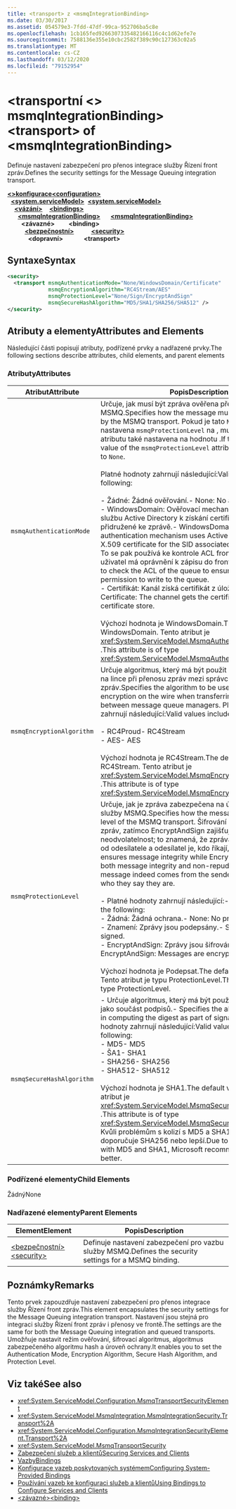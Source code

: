 ```yaml
---
title: <transport> z <msmqIntegrationBinding>
ms.date: 03/30/2017
ms.assetid: 054579e3-7fdd-47df-99ca-952706ba5c8e
ms.openlocfilehash: 1cb165fed9266307335482166116c4c1d62efe7e
ms.sourcegitcommit: 7588136e355e10cbc2582f389c90c127363c02a5
ms.translationtype: MT
ms.contentlocale: cs-CZ
ms.lasthandoff: 03/12/2020
ms.locfileid: "79152954"
---
```

# <a name="transport-of-msmqintegrationbinding"></a><span data-ttu-id="70b9e-102">\<transportní \<> msmqIntegrationBinding></span><span class="sxs-lookup"><span data-stu-id="70b9e-102">\<transport> of \<msmqIntegrationBinding></span></span>
<span data-ttu-id="70b9e-103">Definuje nastavení zabezpečení pro přenos integrace služby Řízení front zpráv.</span><span class="sxs-lookup"><span data-stu-id="70b9e-103">Defines the security settings for the Message Queuing integration transport.</span></span>  
  
<span data-ttu-id="70b9e-104">[**\<>konfigurace**](../configuration-element.md)</span><span class="sxs-lookup"><span data-stu-id="70b9e-104">[**\<configuration>**](../configuration-element.md)</span></span>\
<span data-ttu-id="70b9e-105">&nbsp;&nbsp;[**\<system.serviceModel>**](system-servicemodel.md)</span><span class="sxs-lookup"><span data-stu-id="70b9e-105">&nbsp;&nbsp;[**\<system.serviceModel>**](system-servicemodel.md)</span></span>\
<span data-ttu-id="70b9e-106">&nbsp;&nbsp;&nbsp;&nbsp;[**\<vázání>**](bindings.md)</span><span class="sxs-lookup"><span data-stu-id="70b9e-106">&nbsp;&nbsp;&nbsp;&nbsp;[**\<bindings>**](bindings.md)</span></span>\
<span data-ttu-id="70b9e-107">&nbsp;&nbsp;&nbsp;&nbsp;&nbsp;&nbsp;[**\<msmqIntegrationBinding>**](msmqintegrationbinding.md)</span><span class="sxs-lookup"><span data-stu-id="70b9e-107">&nbsp;&nbsp;&nbsp;&nbsp;&nbsp;&nbsp;[**\<msmqIntegrationBinding>**](msmqintegrationbinding.md)</span></span>\
<span data-ttu-id="70b9e-108">&nbsp;&nbsp;&nbsp;&nbsp;&nbsp;&nbsp;&nbsp;&nbsp;**\<závazné>**</span><span class="sxs-lookup"><span data-stu-id="70b9e-108">&nbsp;&nbsp;&nbsp;&nbsp;&nbsp;&nbsp;&nbsp;&nbsp;**\<binding>**</span></span>\
<span data-ttu-id="70b9e-109">&nbsp;&nbsp;&nbsp;&nbsp;&nbsp;&nbsp;&nbsp;&nbsp;&nbsp;&nbsp;[**\<bezpečnostní>**](security-of-msmqintegrationbinding.md)</span><span class="sxs-lookup"><span data-stu-id="70b9e-109">&nbsp;&nbsp;&nbsp;&nbsp;&nbsp;&nbsp;&nbsp;&nbsp;&nbsp;&nbsp;[**\<security>**](security-of-msmqintegrationbinding.md)</span></span>\
<span data-ttu-id="70b9e-110">&nbsp;&nbsp;&nbsp;&nbsp;&nbsp;&nbsp;&nbsp;&nbsp;&nbsp;&nbsp;&nbsp;&nbsp;**\<dopravní>**</span><span class="sxs-lookup"><span data-stu-id="70b9e-110">&nbsp;&nbsp;&nbsp;&nbsp;&nbsp;&nbsp;&nbsp;&nbsp;&nbsp;&nbsp;&nbsp;&nbsp;**\<transport>**</span></span>  
  
## <a name="syntax"></a><span data-ttu-id="70b9e-111">Syntaxe</span><span class="sxs-lookup"><span data-stu-id="70b9e-111">Syntax</span></span>  
  
```xml  
<security>
  <transport msmqAuthenticationMode="None/WindowsDomain/Certificate"
             msmqEncryptionAlgorithm="RC4Stream/AES"
             msmqProtectionLevel="None/Sign/EncryptAndSign"
             msmqSecureHashAlgorithm="MD5/SHA1/SHA256/SHA512" />
</security>
```  
  
## <a name="attributes-and-elements"></a><span data-ttu-id="70b9e-112">Atributy a elementy</span><span class="sxs-lookup"><span data-stu-id="70b9e-112">Attributes and Elements</span></span>  
 <span data-ttu-id="70b9e-113">Následující části popisují atributy, podřízené prvky a nadřazené prvky.</span><span class="sxs-lookup"><span data-stu-id="70b9e-113">The following sections describe attributes, child elements, and parent elements</span></span>  
  
### <a name="attributes"></a><span data-ttu-id="70b9e-114">Atributy</span><span class="sxs-lookup"><span data-stu-id="70b9e-114">Attributes</span></span>  
  
|<span data-ttu-id="70b9e-115">Atribut</span><span class="sxs-lookup"><span data-stu-id="70b9e-115">Attribute</span></span>|<span data-ttu-id="70b9e-116">Popis</span><span class="sxs-lookup"><span data-stu-id="70b9e-116">Description</span></span>|  
|---------------|-----------------|  
|`msmqAuthenticationMode`|<span data-ttu-id="70b9e-117">Určuje, jak musí být zpráva ověřena přenosem služby MSMQ.</span><span class="sxs-lookup"><span data-stu-id="70b9e-117">Specifies how the message must be authenticated by the MSMQ transport.</span></span> <span data-ttu-id="70b9e-118">Pokud je tato `None`hodnota nastavena `msmqProtectionLevel` na , musí `None`být hodnota atributu také nastavena na hodnotu .</span><span class="sxs-lookup"><span data-stu-id="70b9e-118">If this is set to `None`, the value of the `msmqProtectionLevel` attribute must also be set to `None`.</span></span><br /><br /> <span data-ttu-id="70b9e-119">Platné hodnoty zahrnují následující:</span><span class="sxs-lookup"><span data-stu-id="70b9e-119">Valid values include the following:</span></span><br /><br /> <span data-ttu-id="70b9e-120">- Žádné: Žádné ověřování.</span><span class="sxs-lookup"><span data-stu-id="70b9e-120">-   None: No authentication.</span></span><br /><span data-ttu-id="70b9e-121">- WindowsDomain: Ověřovací mechanismus používá službu Active Directory k získání certifikátu X.509 pro sid přidružené ke zprávě.</span><span class="sxs-lookup"><span data-stu-id="70b9e-121">-   WindowsDomain: The authentication mechanism uses Active Directory to get the X.509 certificate for the SID associated with the message.</span></span> <span data-ttu-id="70b9e-122">To se pak používá ke kontrole ACL fronty k zajištění, že uživatel má oprávnění k zápisu do fronty.</span><span class="sxs-lookup"><span data-stu-id="70b9e-122">This is then used to check the ACL of the queue to ensure the user has permission to write to the queue.</span></span><br /><span data-ttu-id="70b9e-123">- Certifikát: Kanál získá certifikát z úložiště certifikátů.</span><span class="sxs-lookup"><span data-stu-id="70b9e-123">-   Certificate: The channel gets the certificate from the certificate store.</span></span><br /><br /> <span data-ttu-id="70b9e-124">Výchozí hodnota je WindowsDomain.</span><span class="sxs-lookup"><span data-stu-id="70b9e-124">The default value is WindowsDomain.</span></span> <span data-ttu-id="70b9e-125">Tento atribut je <xref:System.ServiceModel.MsmqAuthenticationMode>typu .</span><span class="sxs-lookup"><span data-stu-id="70b9e-125">This attribute is of type <xref:System.ServiceModel.MsmqAuthenticationMode>.</span></span>|  
|`msmqEncryptionAlgorithm`|<span data-ttu-id="70b9e-126">Určuje algoritmus, který má být použit pro šifrování zpráv na lince při přenosu zpráv mezi správci front zpráv.</span><span class="sxs-lookup"><span data-stu-id="70b9e-126">Specifies the algorithm to be used for message encryption on the wire when transferring messages between message queue managers.</span></span> <span data-ttu-id="70b9e-127">Platné hodnoty zahrnují následující:</span><span class="sxs-lookup"><span data-stu-id="70b9e-127">Valid values include the following:</span></span><br /><br /> <span data-ttu-id="70b9e-128">- RC4Proud</span><span class="sxs-lookup"><span data-stu-id="70b9e-128">-   RC4Stream</span></span><br /><span data-ttu-id="70b9e-129">- AES</span><span class="sxs-lookup"><span data-stu-id="70b9e-129">-   AES</span></span><br /><br /> <span data-ttu-id="70b9e-130">Výchozí hodnota je RC4Stream.</span><span class="sxs-lookup"><span data-stu-id="70b9e-130">The default value is RC4Stream.</span></span> <span data-ttu-id="70b9e-131">Tento atribut je <xref:System.ServiceModel.MsmqEncryptionAlgorithm>typu .</span><span class="sxs-lookup"><span data-stu-id="70b9e-131">This attribute is of type <xref:System.ServiceModel.MsmqEncryptionAlgorithm>.</span></span>|  
|`msmqProtectionLevel`|<span data-ttu-id="70b9e-132">Určuje, jak je zpráva zabezpečena na úrovni přenosu služby MSMQ.</span><span class="sxs-lookup"><span data-stu-id="70b9e-132">Specifies how the message is secured at the level of the MSMQ transport.</span></span> <span data-ttu-id="70b9e-133">Šifrování zajišťuje integritu zpráv, zatímco EncryptAndSign zajišťuje integritu zpráv i neodvolatelnost; to znamená, že zpráva skutečně pochází od odesílatele a odesílatel je, kdo říkají, že jsou.</span><span class="sxs-lookup"><span data-stu-id="70b9e-133">Encryption ensures message integrity while EncryptAndSign ensures both message integrity and non-repudiation; that is, the message indeed comes from the sender and the sender is who they say they are.</span></span><br /><br /> <span data-ttu-id="70b9e-134">- Platné hodnoty zahrnují následující:</span><span class="sxs-lookup"><span data-stu-id="70b9e-134">-   Valid values include the following:</span></span><br /><span data-ttu-id="70b9e-135">- Žádná: Žádná ochrana.</span><span class="sxs-lookup"><span data-stu-id="70b9e-135">-   None: No protection.</span></span><br /><span data-ttu-id="70b9e-136">- Znamení: Zprávy jsou podepsány.</span><span class="sxs-lookup"><span data-stu-id="70b9e-136">-   Sign: Messages are signed.</span></span><br /><span data-ttu-id="70b9e-137">- EncryptAndSign: Zprávy jsou šifrovány a podepsány.</span><span class="sxs-lookup"><span data-stu-id="70b9e-137">-   EncryptAndSign: Messages are encrypted and signed.</span></span><br /><br /> <span data-ttu-id="70b9e-138">Výchozí hodnota je Podepsat.</span><span class="sxs-lookup"><span data-stu-id="70b9e-138">The default value is Sign.</span></span> <span data-ttu-id="70b9e-139">Tento atribut je typu ProtectionLevel.</span><span class="sxs-lookup"><span data-stu-id="70b9e-139">This attribute is of type ProtectionLevel.</span></span>|  
|`msmqSecureHashAlgorithm`|<span data-ttu-id="70b9e-140">- Určuje algoritmus, který má být použit při výpočtu digest jako součást podpisů.</span><span class="sxs-lookup"><span data-stu-id="70b9e-140">-   Specifies the algorithm to be used in computing the digest as part of signatures.</span></span> <span data-ttu-id="70b9e-141">Platné hodnoty zahrnují následující:</span><span class="sxs-lookup"><span data-stu-id="70b9e-141">Valid values include the following:</span></span><br /><span data-ttu-id="70b9e-142">- MD5</span><span class="sxs-lookup"><span data-stu-id="70b9e-142">-   MD5</span></span><br /><span data-ttu-id="70b9e-143">- ŠA1</span><span class="sxs-lookup"><span data-stu-id="70b9e-143">-   SHA1</span></span><br /><span data-ttu-id="70b9e-144">- SHA256</span><span class="sxs-lookup"><span data-stu-id="70b9e-144">-   SHA256</span></span><br /><span data-ttu-id="70b9e-145">- SHA512</span><span class="sxs-lookup"><span data-stu-id="70b9e-145">-   SHA512</span></span><br /><br /> <span data-ttu-id="70b9e-146">Výchozí hodnota je SHA1.</span><span class="sxs-lookup"><span data-stu-id="70b9e-146">The default value is SHA1.</span></span> <span data-ttu-id="70b9e-147">Tento atribut je <xref:System.ServiceModel.MsmqSecureHashAlgorithm>typu .</span><span class="sxs-lookup"><span data-stu-id="70b9e-147">This attribute is of type <xref:System.ServiceModel.MsmqSecureHashAlgorithm>.</span></span><br><span data-ttu-id="70b9e-148">Kvůli problémům s kolizí s MD5 a SHA1, Microsoft doporučuje SHA256 nebo lepší.</span><span class="sxs-lookup"><span data-stu-id="70b9e-148">Due to collision problems with MD5 and SHA1, Microsoft recommends SHA256 or better.</span></span>|  
  
### <a name="child-elements"></a><span data-ttu-id="70b9e-149">Podřízené elementy</span><span class="sxs-lookup"><span data-stu-id="70b9e-149">Child Elements</span></span>  
 <span data-ttu-id="70b9e-150">Žádný</span><span class="sxs-lookup"><span data-stu-id="70b9e-150">None</span></span>  
  
### <a name="parent-elements"></a><span data-ttu-id="70b9e-151">Nadřazené elementy</span><span class="sxs-lookup"><span data-stu-id="70b9e-151">Parent Elements</span></span>  
  
|<span data-ttu-id="70b9e-152">Element</span><span class="sxs-lookup"><span data-stu-id="70b9e-152">Element</span></span>|<span data-ttu-id="70b9e-153">Popis</span><span class="sxs-lookup"><span data-stu-id="70b9e-153">Description</span></span>|  
|-------------|-----------------|  
|[<span data-ttu-id="70b9e-154">\<bezpečnostní></span><span class="sxs-lookup"><span data-stu-id="70b9e-154">\<security></span></span>](security-of-basichttpbinding.md)|<span data-ttu-id="70b9e-155">Definuje nastavení zabezpečení pro vazbu služby MSMQ.</span><span class="sxs-lookup"><span data-stu-id="70b9e-155">Defines the security settings for a MSMQ binding.</span></span>|  
  
## <a name="remarks"></a><span data-ttu-id="70b9e-156">Poznámky</span><span class="sxs-lookup"><span data-stu-id="70b9e-156">Remarks</span></span>  
 <span data-ttu-id="70b9e-157">Tento prvek zapouzdřuje nastavení zabezpečení pro přenos integrace služby Řízení front zpráv.</span><span class="sxs-lookup"><span data-stu-id="70b9e-157">This element encapsulates the security settings for the Message Queuing integration transport.</span></span> <span data-ttu-id="70b9e-158">Nastavení jsou stejná pro integraci služby Řízení front zpráv i přenosy ve frontě.</span><span class="sxs-lookup"><span data-stu-id="70b9e-158">The settings are the same for both the Message Queuing integration and queued transports.</span></span> <span data-ttu-id="70b9e-159">Umožňuje nastavit režim ověřování, šifrovací algoritmus, algoritmus zabezpečeného algoritmu hash a úroveň ochrany.</span><span class="sxs-lookup"><span data-stu-id="70b9e-159">It enables you to set the Authentication Mode, Encryption Algorithm, Secure Hash Algorithm, and Protection Level.</span></span>  
  
## <a name="see-also"></a><span data-ttu-id="70b9e-160">Viz také</span><span class="sxs-lookup"><span data-stu-id="70b9e-160">See also</span></span>

- <xref:System.ServiceModel.Configuration.MsmqTransportSecurityElement>
- <xref:System.ServiceModel.MsmqIntegration.MsmqIntegrationSecurity.Transport%2A>
- <xref:System.ServiceModel.Configuration.MsmqIntegrationSecurityElement.Transport%2A>
- <xref:System.ServiceModel.MsmqTransportSecurity>
- [<span data-ttu-id="70b9e-161">Zabezpečení služeb a klientů</span><span class="sxs-lookup"><span data-stu-id="70b9e-161">Securing Services and Clients</span></span>](../../../wcf/feature-details/securing-services-and-clients.md)
- [<span data-ttu-id="70b9e-162">Vazby</span><span class="sxs-lookup"><span data-stu-id="70b9e-162">Bindings</span></span>](../../../wcf/bindings.md)
- [<span data-ttu-id="70b9e-163">Konfigurace vazeb poskytovaných systémem</span><span class="sxs-lookup"><span data-stu-id="70b9e-163">Configuring System-Provided Bindings</span></span>](../../../wcf/feature-details/configuring-system-provided-bindings.md)
- [<span data-ttu-id="70b9e-164">Používání vazeb ke konfiguraci služeb a klientů</span><span class="sxs-lookup"><span data-stu-id="70b9e-164">Using Bindings to Configure Services and Clients</span></span>](../../../wcf/using-bindings-to-configure-services-and-clients.md)
- [<span data-ttu-id="70b9e-165">\<závazné></span><span class="sxs-lookup"><span data-stu-id="70b9e-165">\<binding></span></span>](bindings.md)
